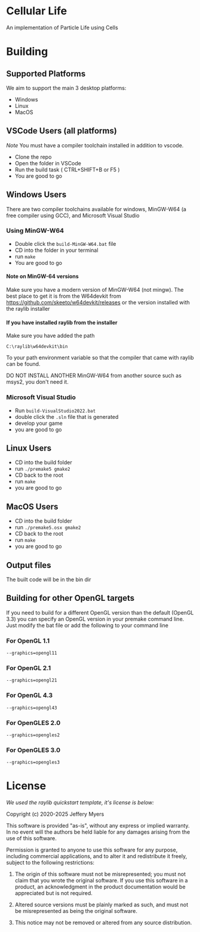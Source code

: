 # Cellular Life
An implementation of Particle Life using Cells

# Building
## Supported Platforms
We aim to support the main 3 desktop platforms:
* Windows
* Linux
* MacOS

## VSCode Users (all platforms)
*Note* You must have a compiler toolchain installed in addition to vscode.

* Clone the repo
* Open the folder in VSCode
* Run the build task ( CTRL+SHIFT+B or F5 )
* You are good to go

## Windows Users
There are two compiler toolchains available for windows, MinGW-W64 (a free compiler using GCC), and Microsoft Visual Studio
### Using MinGW-W64
* Double click the `build-MinGW-W64.bat` file
* CD into the folder in your terminal
* run `make`
* You are good to go

#### Note on MinGW-64 versions
Make sure you have a modern version of MinGW-W64 (not mingw).
The best place to get it is from the W64devkit from
https://github.com/skeeto/w64devkit/releases
or the version installed with the raylib installer
#### If you have installed raylib from the installer
Make sure you have added the path

`C:\raylib\w64devkit\bin`

To your path environment variable so that the compiler that came with raylib can be found.

DO NOT INSTALL ANOTHER MinGW-W64 from another source such as msys2, you don't need it.

### Microsoft Visual Studio
* Run `build-VisualStudio2022.bat`
* double click the `.sln` file that is generated
* develop your game
* you are good to go

## Linux Users
* CD into the build folder
* run `./premake5 gmake2`
* CD back to the root
* run `make`
* you are good to go

## MacOS Users
* CD into the build folder
* run `./premake5.osx gmake2`
* CD back to the root
* run `make`
* you are good to go

## Output files
The built code will be in the bin dir

## Building for other OpenGL targets
If you need to build for a different OpenGL version than the default (OpenGL 3.3) you can specify an OpenGL version in your premake command line. Just modify the bat file or add the following to your command line

### For OpenGL 1.1
`--graphics=opengl11`

### For OpenGL 2.1
`--graphics=opengl21`

### For OpenGL 4.3
`--graphics=opengl43`

### For OpenGLES 2.0
`--graphics=opengles2`

### For OpenGLES 3.0
`--graphics=opengles3`

# License

*We used the raylib quickstart template, it's license is below:*

Copyright (c) 2020-2025 Jeffery Myers

This software is provided "as-is", without any express or implied warranty. In no event 
will the authors be held liable for any damages arising from the use of this software.

Permission is granted to anyone to use this software for any purpose, including commercial 
applications, and to alter it and redistribute it freely, subject to the following restrictions:

  1. The origin of this software must not be misrepresented; you must not claim that you 
  wrote the original software. If you use this software in a product, an acknowledgment 
  in the product documentation would be appreciated but is not required.

  2. Altered source versions must be plainly marked as such, and must not be misrepresented
  as being the original software.

  3. This notice may not be removed or altered from any source distribution.
